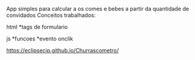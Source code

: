 App simples para calcular a os comes e bebes a partir da quantidade de convidados
Conceitos trabalhados:

html
*tags de formulario

js
*funcoes
*evento onclik

https://eclipsecjp.github.io/Churrascometro/
